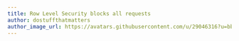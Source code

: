 ```yaml
---
title: Row Level Security blocks all requests
author: dostuffthatmatters
author_image_url: https://avatars.githubusercontent.com/u/29046316?u=bbbdd413a429b1775ade01b044d51908379859b2&v=4
---
```

    
